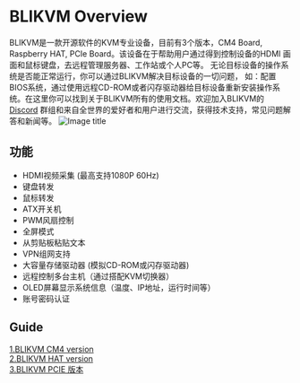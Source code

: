 # BLIKVM Overview
BLIKVM是一款开源软件的KVM专业设备，目前有3个版本，CM4 Board, Raspberry HAT, PCIe Board。该设备在于帮助用户通过得到控制设备的HDMI
画面和鼠标键盘，去远程管理服务器、工作站或个人PC等。 无论目标设备的操作系统是否能正常运行，你可以通过BLIKVM解决目标设备的一切问题，
如：配置BIOS系统，通过使用远程CD-ROM或者闪存驱动器给目标设备重新安装操作系统。在这里你可以找到关于BLIKVM所有的使用文档。欢迎加入BLIKVM的
[Discord](https://discord.com/invite/9Y374gUF6C) 群组和来自全世界的爱好者和用户进行交流，获得技术支持，常见问题解答和新闻等。
![Image title](assets/images/version_all.png)

## **功能**
* HDMI视频采集 (最高支持1080P 60Hz)  
* 键盘转发  
* 鼠标转发
* ATX开关机  
* PWM风扇控制 
* 全屏模式  
* 从剪贴板粘贴文本 
* VPN组网支持 
* 大容量存储驱动器 (模拟CD-ROM或闪存驱动器)  
* 远程控制多台主机（通过搭配KVM切换器）
* OLED屏幕显示系统信息（温度、IP地址，运行时间等）
* 账号密码认证

## **Guide**
[1.BLIKVM CM4 version ](./BLIKVM-CM4-guide.md)  
[2.BLIKVM HAT version ](./BLIKVM-HAT-guide.md)   
[3.BLIKVM PCIE 版本 ](./BLIKVM-PCIE-guide-zh.md)   

